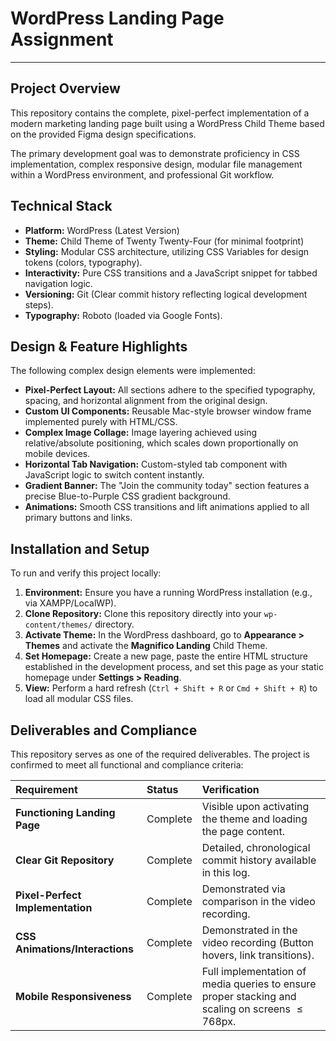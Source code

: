 # WordPress Landing Page Assignment

---

## Project Overview

This repository contains the complete, pixel-perfect implementation of a modern marketing landing page built using a WordPress Child Theme based on the provided Figma design specifications.

The primary development goal was to demonstrate proficiency in CSS implementation, complex responsive design, modular file management within a WordPress environment, and professional Git workflow.

## Technical Stack

* **Platform:** WordPress (Latest Version)
* **Theme:** Child Theme of Twenty Twenty-Four (for minimal footprint)
* **Styling:** Modular CSS architecture, utilizing CSS Variables for design tokens (colors, typography).
* **Interactivity:** Pure CSS transitions and a JavaScript snippet for tabbed navigation logic.
* **Versioning:** Git (Clear commit history reflecting logical development steps).
* **Typography:** Roboto (loaded via Google Fonts).

## Design & Feature Highlights

The following complex design elements were implemented:

* **Pixel-Perfect Layout:** All sections adhere to the specified typography, spacing, and horizontal alignment from the original design.
* **Custom UI Components:** Reusable Mac-style browser window frame implemented purely with HTML/CSS.
* **Complex Image Collage:** Image layering achieved using relative/absolute positioning, which scales down proportionally on mobile devices.
* **Horizontal Tab Navigation:** Custom-styled tab component with JavaScript logic to switch content instantly.
* **Gradient Banner:** The "Join the community today" section features a precise Blue-to-Purple CSS gradient background.
* **Animations:** Smooth CSS transitions and lift animations applied to all primary buttons and links.

## Installation and Setup

To run and verify this project locally:

1.  **Environment:** Ensure you have a running WordPress installation (e.g., via XAMPP/LocalWP).
2.  **Clone Repository:** Clone this repository directly into your `wp-content/themes/` directory.
3.  **Activate Theme:** In the WordPress dashboard, go to **Appearance > Themes** and activate the **Magnifico Landing** Child Theme.
4.  **Set Homepage:** Create a new page, paste the entire HTML structure established in the development process, and set this page as your static homepage under **Settings > Reading**.
5.  **View:** Perform a hard refresh (`Ctrl + Shift + R` or `Cmd + Shift + R`) to load all modular CSS files.

## Deliverables and Compliance

This repository serves as one of the required deliverables. The project is confirmed to meet all functional and compliance criteria:

| Requirement | Status | Verification |
| :--- | :--- | :--- |
| **Functioning Landing Page** | Complete | Visible upon activating the theme and loading the page content. |
| **Clear Git Repository** | Complete | Detailed, chronological commit history available in this log. |
| **Pixel-Perfect Implementation** | Complete | Demonstrated via comparison in the video recording. |
| **CSS Animations/Interactions** | Complete | Demonstrated in the video recording (Button hovers, link transitions). |
| **Mobile Responsiveness** | Complete | Full implementation of media queries to ensure proper stacking and scaling on screens $\le 768 \text{px}$. |

